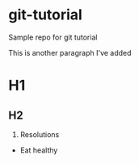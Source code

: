 # git-tutorial
Sample repo for git tutorial

This is another paragraph I've added

# H1

## H2

1. Resolutions
  * Eat healthy
